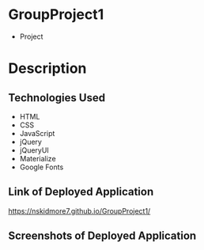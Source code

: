 # GroupProject1

* Project

# Description



## Technologies Used

* HTML
* CSS
* JavaScript
* jQuery
* jQueryUI
* Materialize
* Google Fonts

## Link of Deployed Application

https://nskidmore7.github.io/GroupProject1/


## Screenshots of Deployed Application

